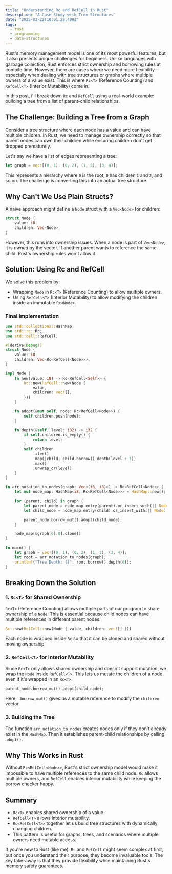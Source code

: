 ```yaml
---
title: "Understanding Rc and RefCell in Rust"
description: "A Case Study with Tree Structures"
date: "2025-03-22T10:01:28.409Z"
tags:
  - rust
  - programming
  - data-structures
---
```


Rust's memory management model is one of its most powerful features, but it also presents unique challenges for beginners. Unlike languages with garbage collection, Rust enforces strict ownership and borrowing rules at compile time. However, there are cases where we need more flexibility—especially when dealing with tree structures or graphs where multiple owners of a value exist. This is where `Rc<T>` (Reference Counting) and `RefCell<T>` (Interior Mutability) come in.

In this post, i'll break down `Rc` and `RefCell` using a real-world example: building a tree from a list of parent-child relationships.

## The Challenge: Building a Tree from a Graph

Consider a tree structure where each node has a value and can have multiple children. In Rust, we need to manage ownership correctly so that parent nodes can own their children while ensuring children don't get dropped prematurely.

Let's say we have a list of edges representing a tree:

```rust
let graph = vec![(0, 1), (0, 2), (1, 3), (3, 4)];
```

This represents a hierarchy where `0` is the root, `0` has children `1` and `2`, and so on. The challenge is converting this into an actual tree structure.

## Why Can't We Use Plain Structs?

A naive approach might define a `Node` struct with a `Vec<Node>` for children:

```rust
struct Node {
    value: i8,
    children: Vec<Node>,
}
```

However, this runs into ownership issues. When a node is part of `Vec<Node>`, it is _owned_ by the vector. If another parent wants to reference the same child, Rust's ownership rules won't allow it.

## Solution: Using Rc and RefCell

We solve this problem by:

- Wrapping `Node` in `Rc<T>` (Reference Counting) to allow multiple owners.
- Using `RefCell<T>` (Interior Mutability) to allow modifying the children inside an immutable `Rc<Node>`.

### Final Implementation

```rust
use std::collections::HashMap;
use std::rc::Rc;
use std::cell::RefCell;

#[derive(Debug)]
struct Node {
    value: i8,
    children: Vec<Rc<RefCell<Node>>>,
}

impl Node {
    fn new(value: i8) -> Rc<RefCell<Self>> {
        Rc::new(RefCell::new(Node {
            value,
            children: vec![],
        }))
    }

    fn adopt(&mut self, node: Rc<RefCell<Node>>) {
        self.children.push(node);
    }

    fn depth(&self, level: i32) -> i32 {
        if self.children.is_empty() {
            return level;
        }
        self.children
            .iter()
            .map(|child| child.borrow().depth(level + 1))
            .max()
            .unwrap_or(level)
    }
}

fn arr_notation_to_nodes(graph: Vec<(i8, i8)>) -> Rc<RefCell<Node>> {
    let mut node_map: HashMap<i8, Rc<RefCell<Node>>> = HashMap::new();

    for (parent, child) in graph {
        let parent_node = node_map.entry(parent).or_insert_with(|| Node::new(parent)).clone();
        let child_node = node_map.entry(child).or_insert_with(|| Node::new(child)).clone();

        parent_node.borrow_mut().adopt(child_node);
    }

    node_map[&graph[0].0].clone()
}

fn main() {
    let graph = vec![(0, 1), (0, 2), (1, 3), (3, 4)];
    let root = arr_notation_to_nodes(graph);
    println!("Tree Depth: {}", root.borrow().depth(0));
}
```

## Breaking Down the Solution

### 1. `Rc<T>` for Shared Ownership

`Rc<T>` (Reference Counting) allows multiple parts of our program to share ownership of a `Node`. This is essential because child nodes can have multiple references in different parent nodes.

```rust
Rc::new(RefCell::new(Node { value, children: vec![] }))
```

Each node is wrapped inside `Rc` so that it can be cloned and shared without moving ownership.

### 2. `RefCell<T>` for Interior Mutability

Since `Rc<T>` only allows shared ownership and doesn't support mutation, we wrap the `Node` inside `RefCell<T>`. This lets us mutate the children of a node even if it's wrapped in an `Rc<T>`.

```rust
parent_node.borrow_mut().adopt(child_node);
```

Here, `.borrow_mut()` gives us a mutable reference to modify the `children` vector.

### 3. Building the Tree

The function `arr_notation_to_nodes` creates nodes only if they don't already exist in the `HashMap`. Then it establishes parent-child relationships by calling `adopt()`.

## Why This Works in Rust

Without `Rc<RefCell<Node>>`, Rust's strict ownership model would make it impossible to have multiple references to the same child node. `Rc` allows multiple owners, and `RefCell` enables interior mutability while keeping the borrow checker happy.

## Summary

- `Rc<T>` enables shared ownership of a value.
- `RefCell<T>` allows interior mutability.
- `Rc<RefCell<T>>` together let us build tree structures with dynamically changing children.
- This pattern is useful for graphs, trees, and scenarios where multiple owners need mutable access.

If you're new to Rust (like me), `Rc` and `RefCell` might seem complex at first, but once you understand their purpose, they become invaluable tools. The key take-away is that they provide flexibility while maintaining Rust's memory safety guarantees.
